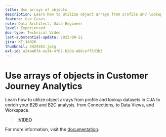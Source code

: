 ```yaml
---
title: Use arrays of objects
description: Learn how to utilize object arrays from profile and lookup datasets in CJA to enrich your B2B and B2C analysis, from Connections, to Data Views, and Workspace.
feature: Use Cases
role: Data Architect, Data Engineer
level: Experienced
doc-type: Technical Video
last-substantial-update: 2023-09-21
jira: KT-14020
thumbnail: 3424502.jpeg
exl-id: a24a46f4-ee34-4f07-b2db-486ceff5d3b3
---
```

# Use arrays of objects in Customer Journey Analytics

Learn how to utilize object arrays from profile and lookup datasets in CJA to enrich your B2B and B2C analysis, from Connections, to Data Views, and Workspace.

>[!VIDEO](https://video.tv.adobe.com/v/3424502/?learn=on)

For more information, visit the [documentation](https://experienceleague.adobe.com/docs/analytics-platform/using/cja-usecases/complex-data/object-arrays.html).
